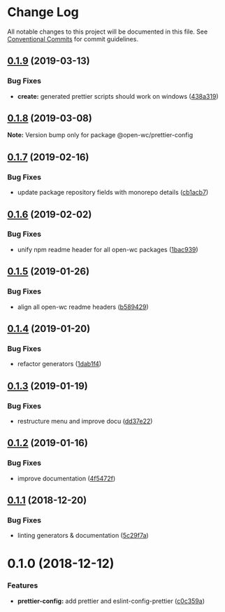 # Change Log

All notable changes to this project will be documented in this file.
See [Conventional Commits](https://conventionalcommits.org) for commit guidelines.

## [0.1.9](https://github.com/open-wc/open-wc/compare/@open-wc/prettier-config@0.1.8...@open-wc/prettier-config@0.1.9) (2019-03-13)


### Bug Fixes

* **create:** generated prettier scripts should work on windows ([438a319](https://github.com/open-wc/open-wc/commit/438a319))





## [0.1.8](https://github.com/open-wc/open-wc/compare/@open-wc/prettier-config@0.1.7...@open-wc/prettier-config@0.1.8) (2019-03-08)

**Note:** Version bump only for package @open-wc/prettier-config





## [0.1.7](https://github.com/open-wc/open-wc/compare/@open-wc/prettier-config@0.1.6...@open-wc/prettier-config@0.1.7) (2019-02-16)


### Bug Fixes

* update package repository fields with monorepo details ([cb1acb7](https://github.com/open-wc/open-wc/commit/cb1acb7))





## [0.1.6](https://github.com/open-wc/open-wc/tree/master/packages/prettier-config/compare/@open-wc/prettier-config@0.1.5...@open-wc/prettier-config@0.1.6) (2019-02-02)


### Bug Fixes

* unify npm readme header for all open-wc packages ([1bac939](https://github.com/open-wc/open-wc/tree/master/packages/prettier-config/commit/1bac939))





## [0.1.5](https://github.com/open-wc/open-wc/tree/master/packages/prettier-config/compare/@open-wc/prettier-config@0.1.4...@open-wc/prettier-config@0.1.5) (2019-01-26)


### Bug Fixes

* align all open-wc readme headers ([b589429](https://github.com/open-wc/open-wc/tree/master/packages/prettier-config/commit/b589429))





## [0.1.4](https://github.com/open-wc/open-wc/tree/master/packages/prettier-config/compare/@open-wc/prettier-config@0.1.3...@open-wc/prettier-config@0.1.4) (2019-01-20)


### Bug Fixes

* refactor generators ([1dab1f4](https://github.com/open-wc/open-wc/tree/master/packages/prettier-config/commit/1dab1f4))





## [0.1.3](https://github.com/open-wc/open-wc/tree/master/packages/prettier-config/compare/@open-wc/prettier-config@0.1.2...@open-wc/prettier-config@0.1.3) (2019-01-19)


### Bug Fixes

* restructure menu and improve docu ([dd37e22](https://github.com/open-wc/open-wc/tree/master/packages/prettier-config/commit/dd37e22))





## [0.1.2](https://github.com/open-wc/open-wc/tree/master/packages/prettier-config/compare/@open-wc/prettier-config@0.1.1...@open-wc/prettier-config@0.1.2) (2019-01-16)


### Bug Fixes

* improve documentation ([4f5472f](https://github.com/open-wc/open-wc/tree/master/packages/prettier-config/commit/4f5472f))





## [0.1.1](https://github.com/open-wc/open-wc/tree/master/packages/prettier-config/compare/@open-wc/prettier-config@0.1.0...@open-wc/prettier-config@0.1.1) (2018-12-20)


### Bug Fixes

* linting generators & documentation ([5c29f7a](https://github.com/open-wc/open-wc/tree/master/packages/prettier-config/commit/5c29f7a))





# 0.1.0 (2018-12-12)


### Features

* **prettier-config:** add prettier and eslint-config-prettier ([c0c359a](https://github.com/open-wc/open-wc/tree/master/packages/prettier-config/commit/c0c359a))
